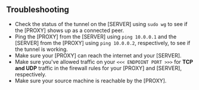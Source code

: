 ## Troubleshooting

- Check the status of the tunnel on the [SERVER] using `sudo wg` to see if the [PROXY] shows up as a connected peer.
- Ping the [PROXY] from the [SERVER] using `ping 10.0.0.1` and the [SERVER] from the [PROXY] using `ping 10.0.0.2`, respectively, to see if the tunnel is working.
- Make sure your [PROXY] can reach the internet and your [SERVER].
- Make sure you've allowed traffic on your `<<< ENDPOINT PORT >>>` for **TCP and UDP** traffic in the firewall rules for your [PROXY] and [SERVER], respectively.
- Make sure your source machine is reachable by the [PROXY].
